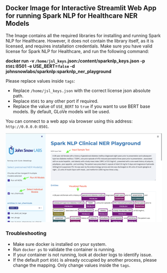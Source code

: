 ## Docker Image for Interactive Streamlit Web App for running Spark NLP for Healthcare NER Models

The Image contains all the required libraries for installing and running Spark NLP for Healthcare. However, it does not contain the library itself, as it is licensed, and requires installation credentials. Make sure you have valid license for Spark NLP for Healthcare, and run the following command:

**docker run -v `/home/jsl_keys`.json:/content/sparknlp_keys.json -p `8501`:8501 -e USE_BERT=`false` -d johnsnowlabs/sparknlp:sparknlp_ner_playground**

Please replace values inside `tags`:
- Replace `/home/jsl_keys.json` with the correct license json absolute path.
- Replace `8501` to any other port if required.
- Replace the value of `USE_BERT` to `true` if you want to use BERT base models. By default, GLoVe models will be used.

You can connect to a web app via browser using this address: `http://0.0.0.0:8501`.

![explanation](https://raw.githubusercontent.com/JohnSnowLabs/spark-nlp-workshop/master/jupyter/docker_image_nlp_hc_playground/ner_playground_exp.png)


### Troubleshooting
- Make sure docker is installed on your system.
- Run `docker ps` to validate the container is running.
- If your container is not running, look at docker logs to identify issue.
- If the default port `8501` is already occupied by another process, please change the mapping. Only change values inside the `tags`.
